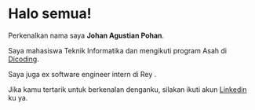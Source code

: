 # Halo semua! 

Perkenalkan nama saya **Johan Agustian Pohan**.<br>

Saya mahasiswa Teknik Informatika dan mengikuti program Asah di [Dicoding](https://www.dicoding.com/).<br>

Saya juga ex software engineer intern di Rey .<br>

Jika kamu tertarik untuk berkenalan denganku, silakan ikuti akun [Linkedin](https://www.linkedin.com/in/johan-agustian-pohan-9678bb24a/) ku ya.
